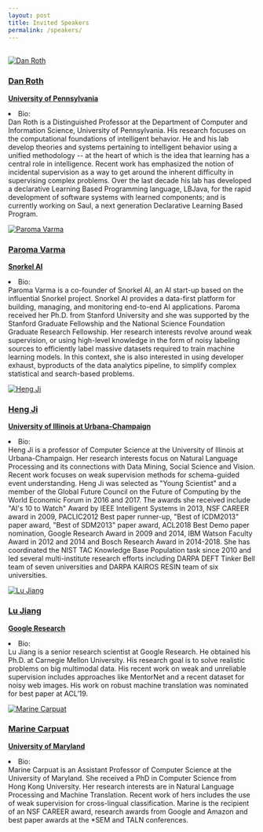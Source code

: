 ```yaml
---
layout: post
title: Invited Speakers
permalink: /speakers/
---
```

<br>

<div class="clearfix">
    <a href="https://www.cis.upenn.edu/~danroth/">
    <div class="speaker-image">
         <img src="/2021/images/DanRoth.jpg" alt="Dan Roth"> 
    </div>
    <div class="speaker-text">
        <h3>Dan Roth</h3>
        <strong>University of Pennsylvania</strong>
    </div>
    </a>
	<p class="w3-row-padding">
	<li>Bio:</li> Dan Roth is a Distinguished Professor at the Department of Computer and Information Science, University of Pennsylvania. His research focuses on the computational foundations of intelligent behavior. He and his lab develop theories and systems pertaining to intelligent behavior using a unified methodology -- at the heart of which is the idea that learning has a central role in intelligence. Recent work has emphasized the notion of incidental supervision as a way to get around the inherent difficulty in supervising complex problems. Over the last decade his lab has developed a declarative Learning Based Programming language, LBJava, for the rapid development of software systems with learned components; and is currently working on Saul, a next generation Declarative Learning Based Program.
	</p>
</div>

<div class="clearfix">
    <a href="https://www.paroma.xyz/">
    <div class="speaker-image">
         <img src="/2021/images/ParomaVarma.jpg" alt="Paroma Varma"> 
    </div>
    <div class="speaker-text">
        <h3>Paroma Varma</h3>
        <strong>Snorkel AI</strong>
    </div>
    </a>
	<p class="w3-row-padding">
	<li>Bio:</li> Paroma Varma is a co-founder of Snorkel AI, an AI start-up based on the influential Snorkel project. Snorkel AI provides a data-first platform for building, managing, and monitoring end-to-end AI applications. Paroma received her Ph.D. from Stanford University and she was supported by the Stanford Graduate Fellowship and the National Science Foundation Graduate Research Fellowship. Her research interests revolve around weak supervision, or using high-level knowledge in the form of noisy labeling sources to efficiently label massive datasets required to train machine learning models. In this context, she is also interested in using developer exhaust, byproducts of the data analytics pipeline, to simplify complex statistical and search-based problems.
	</p>
</div>

<div class="clearfix">
    <a href="https://cs.illinois.edu/about/people/faculty/hengji">
    <div class="speaker-image">
         <img src="/2021/images/Danna_square.jpg" alt="Heng Ji"> 
    </div>
    <div class="speaker-text">
        <h3>Heng Ji</h3>
        <strong>University of Illinois at Urbana-Champaign </strong>
    </div>
    </a>
	<p class="w3-row-padding">
	<li>Bio:</li> Heng Ji is a professor of Computer Science at the University of Illinois at Urbana-Champaign. Her research interests focus on Natural Language Processing and its connections with Data Mining, Social Science and Vision. Recent work focuses on weak supervision methods for schema-guided event understanding. Heng Ji was selected as "Young Scientist" and a member of the Global Future Council on the Future of Computing by the World Economic Forum in 2016 and 2017. The awards she received include "AI's 10 to Watch" Award by IEEE Intelligent Systems in 2013, NSF CAREER award in 2009, PACLIC2012 Best paper runner-up, "Best of ICDM2013" paper award, "Best of SDM2013" paper award, ACL2018 Best Demo paper nomination, Google Research Award in 2009 and 2014, IBM Watson Faculty Award in 2012 and 2014 and Bosch Research Award in 2014-2018. She has coordinated the NIST TAC Knowledge Base Population task since 2010 and led several multi-institute research efforts including DARPA DEFT Tinker Bell team of seven universities and DARPA KAIROS RESIN team of six universities.
	</p>
</div>

<div class="clearfix">
    <a href="https://research.google/people/LuJiang/">
    <div class="speaker-image">
         <img src="/2021/images/Sebastian.jpg" alt="Lu Jiang"> 
    </div>
    <div class="speaker-text">
        <h3>Lu Jiang</h3>
        <strong>Google Research</strong>
    </div>
    </a>
	<p class="w3-row-padding">
	<li>Bio:</li> Lu Jiang is a senior research scientist at Google Research. He obtained his Ph.D. at Carnegie Mellon University. His research goal is to solve realistic problems on big multimodal data. His recent work on weak and unreliable supervision includes approaches like MentorNet and a recent dataset for noisy web images. His work on robust machine translation was nominated for best paper at ACL’19.
	</p>
</div>

<div class="clearfix">
    <a href="https://www.cs.umd.edu/~marine/">
    <div class="speaker-image">
         <img src="/2021/images/Sebastian.jpg" alt="Marine Carpuat"> 
    </div>
    <div class="speaker-text">
        <h3>Marine Carpuat</h3>
        <strong>University of Maryland</strong>
    </div>
    </a>
	<p class="w3-row-padding">
	<li>Bio:</li> Marine Carpuat is an Assistant Professor of Computer Science at the University of Maryland. She received a PhD in Computer Science from Hong Kong University. Her research interests are in Natural Language Processing and Machine Translation. Recent work of hers includes the use of weak supervision for cross-lingual classification. Marine is the recipient of an NSF CAREER award, research awards from Google and Amazon and best paper awards at the *SEM and TALN conferences.
	</p>
</div>





